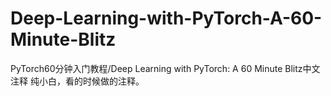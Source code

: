 # Deep-Learning-with-PyTorch-A-60-Minute-Blitz
PyTorch60分钟入门教程/Deep Learning with PyTorch: A 60 Minute Blitz中文注释
纯小白，看的时候做的注释。
